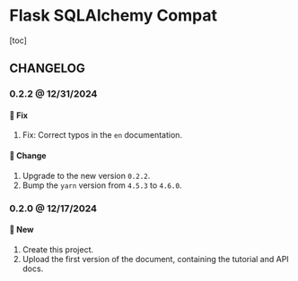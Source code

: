 # Flask SQLAlchemy Compat

[toc]

## CHANGELOG

### 0.2.2 @ 12/31/2024

#### :wrench: Fix

1. Fix: Correct typos in the `en` documentation.

#### :floppy_disk: Change

1. Upgrade to the new version `0.2.2`.
2. Bump the `yarn` version from `4.5.3` to `4.6.0`.

### 0.2.0 @ 12/17/2024

#### :mega: New

1. Create this project.
2. Upload the first version of the document, containing the tutorial and API docs.
